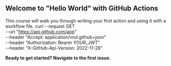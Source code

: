 ## Welcome to "Hello World" with GitHub Actions

This course will walk you through writing your first action and using it with a workflow file. 
curl --request GET \
--url "https://api.github.com/app" \
--header "Accept: application/vnd.github+json" \
--header "Authorization: Bearer YOUR_JWT" \
--header "X-GitHub-Api-Version: 2022-11-28"

**Ready to get started? Navigate to the first issue.**